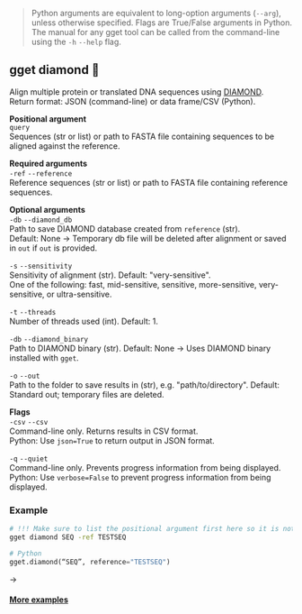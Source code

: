 > Python arguments are equivalent to long-option arguments (`--arg`), unless otherwise specified. Flags are True/False arguments in Python. The manual for any gget tool can be called from the command-line using the `-h` `--help` flag.  
## gget diamond 💎
Align multiple protein or translated DNA sequences using [DIAMOND](https://www.nature.com/articles/nmeth.3176).     
Return format: JSON (command-line) or data frame/CSV (Python).  

**Positional argument**  
`query`  
Sequences (str or list) or path to FASTA file containing sequences to be aligned against the reference.  

**Required arguments**  
`-ref` `--reference`  
Reference sequences (str or list) or path to FASTA file containing reference sequences.  

**Optional arguments**  
`-db` `--diamond_db`  
Path to save DIAMOND database created from `reference` (str).  
Default: None -> Temporary db file will be deleted after alignment or saved in `out` if `out` is provided.  

`-s` `--sensitivity`  
Sensitivity of alignment (str). Default: "very-sensitive".   
One of the following: fast, mid-sensitive, sensitive, more-sensitive, very-sensitive, or ultra-sensitive.  

`-t` `--threads`  
Number of threads used (int). Default: 1.  

`-db` `--diamond_binary`  
Path to DIAMOND binary (str). Default: None -> Uses DIAMOND binary installed with `gget`.  

`-o` `--out`   
Path to the folder to save results in (str), e.g. "path/to/directory". Default: Standard out; temporary files are deleted.   

**Flags**  
`-csv` `--csv`  
Command-line only. Returns results in CSV format.  
Python: Use `json=True` to return output in JSON format.  

`-q` `--quiet`   
Command-line only. Prevents progress information from being displayed.  
Python: Use `verbose=False` to prevent progress information from being displayed.   

### Example
```bash
# !!! Make sure to list the positional argument first here so it is not added as a reference sequence
gget diamond SEQ -ref TESTSEQ 
```
```python
# Python
gget.diamond(“SEQ”, reference="TESTSEQ")
```
&rarr;    

#### [More examples](https://github.com/pachterlab/gget_examples)
